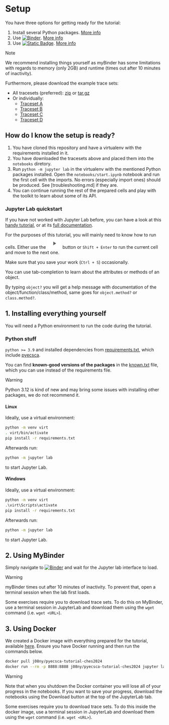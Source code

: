 # Setup

You have three options for getting ready for the tutorial:
 1. Install several Python packages. [More info](#installing-everything-yourself)
 2. Use [![Binder](https://mybinder.org/badge_logo.svg)](https://mybinder.org/v2/gh/J08nY/pyecsca-tutorial-ches2024/HEAD). [More info](#using-mybinder)
 3. Use [![Static Badge](https://img.shields.io/badge/docker-available-blue?logo=docker)](https://hub.docker.com/r/j08ny/pyecsca-tutorial-ches2024). [More info](#using-docker)

> [!NOTE]
> We recommend installing things yourself as myBinder has some limitations
> with regards to memory (only 2GB) and runtime (times out after 10 minutes of inactivity).

Furthermore, please download the example trace sets:
 - All tracesets (preferred): [zip](https://neuromancer.sk/static/traces.zip) or [tar.gz](https://neuromancer.sk/static/traces.tar.gz)
 - Or individually:
   - [Traceset A](https://neuromancer.sk/static/traces_A.pickle) 
   - [Traceset B](https://neuromancer.sk/static/traces_B.pickle) 
   - [Traceset C](https://neuromancer.sk/static/traces_C.pickle)  
   - [Traceset D](https://neuromancer.sk/static/traces_D.pickle)  

## How do I know the setup is ready?

1. You have cloned this repository and have a virtualenv with the requirements installed in it.
2. You have downloaded the tracesets above and placed them into the `notebooks` diretory.
3. Run `python -m jupyter lab` in the virtualenv with the mentioned Python packages installed. Open the
   `notebooks/start.ipynb` notebook and run the first cell with the imports.
   No errors (especially import ones) should be produced. See [troubleshooting.md] if they are.
4. You can continue running the rest of the prepared cells and play with the toolkit to
   learn about some of its API.


### Jupyter Lab quickstart

If you have not worked with Jupyter Lab before,
 you can have a look at this [handy tutorial](https://justinbois.github.io/bootcamp/2020_fsri/lessons/l01_welcome.html#Launching-a-Jupyter-notebook),
 or at its [full documentation](https://jupyterlab.readthedocs.io/en/stable/user/interface.html).

For the purposes of this tutorial, you will mainly need to know how to run cells.
Either use the ![](notebooks/img/play.png) button or `Shift + Enter` to run the current cell and move to the next one.

Make sure that you save your work (`Ctrl + S`) occasionally.

You can use tab-completion to learn about the attributes or methods of an object.

By typing `object?` you will get a help message with documentation of the object/function/class/method, same
goes for `object.method?` or `class.method?`.

## 1. Installing everything yourself

You will need a Python environment to run the code during the tutorial.

### Python stuff

`python >= 3.9` and installed dependencies from [requirements.txt](/requirements.txt), which
include [pyecsca](https://pyecsca.org).

You can find **known-good versions of the packages** in the [known.txt](/known.txt) file, which
you can use instead of the requirements file.

> [!WARNING]
> Python 3.12 is kind of new and may bring some issues with installing other packages, we do not recommend it.

#### Linux

Ideally, use a virtual environment:

```bash
python -m venv virt
. virt/bin/activate
pip install -r requirements.txt
```

Afterwards run:
```bash
python -m jupyter lab
```
to start Jupyter Lab.

#### Windows

Ideally, use a virtual environment:

```bat
python -m venv virt
.\virt\Scripts\activate
pip install -r requirements.txt
```

Afterwards run:
```bat
python -m jupyter lab
```
to start Jupyter Lab.

## 2. Using MyBinder

Simply navigate to [![Binder](https://mybinder.org/badge_logo.svg)](https://mybinder.org/v2/gh/J08nY/pyecsca-tutorial-ches2024/HEAD)
and wait for the Jupyter lab interface to load.

> [!WARNING]
> myBinder times out after 10 minutes of inactivity. To prevent that, open a terminal session when the lab first loads.

Some exercises require you to download trace sets. To do this on MyBinder, use a terminal session in JupyterLab 
and download them using the `wget` command (i.e. `wget <URL>`).


## 3. Using Docker

We created a Docker image with everything prepared for the tutorial, available [here](https://hub.docker.com/r/j08ny/pyecsca-tutorial-ches2024).
Ensure you have Docker running and then run the commands below.

```bash
docker pull j08ny/pyecsca-tutorial-ches2024
docker run --rm -p 8888:8888 j08ny/pyecsca-tutorial-ches2024 jupyter lab --ip 0.0.0.0
```

> [!WARNING]
> Note that when you shutdown the Docker container you will lose all of your progress in the notebooks.
> If you want to save your progress, download the notebooks using the Download button at the top of the JupyterLab tab.

Some exercises require you to download trace sets. To do this inside the docker image, use a terminal session in JupyterLab
and download them using the `wget` command (i.e. `wget <URL>`).
